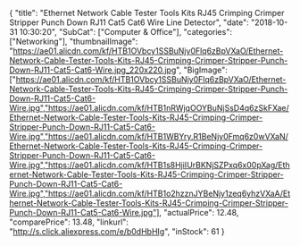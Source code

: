 {
	"title": "Ethernet Network Cable Tester Tools Kits RJ45 Crimping Crimper Stripper Punch Down RJ11 Cat5 Cat6 Wire Line Detector",
	"date": "2018-10-31 10:30:20",
	"SubCat": ["Computer & Office"],
	"categories": ["Networking"],
	"thumbnailImage": "https://ae01.alicdn.com/kf/HTB1OVbcy1SSBuNjy0Flq6zBpVXaO/Ethernet-Network-Cable-Tester-Tools-Kits-RJ45-Crimping-Crimper-Stripper-Punch-Down-RJ11-Cat5-Cat6-Wire.jpg_220x220.jpg",
	"BigImage": ["https://ae01.alicdn.com/kf/HTB1OVbcy1SSBuNjy0Flq6zBpVXaO/Ethernet-Network-Cable-Tester-Tools-Kits-RJ45-Crimping-Crimper-Stripper-Punch-Down-RJ11-Cat5-Cat6-Wire.jpg","https://ae01.alicdn.com/kf/HTB1nRWjqOOYBuNjSsD4q6zSkFXae/Ethernet-Network-Cable-Tester-Tools-Kits-RJ45-Crimping-Crimper-Stripper-Punch-Down-RJ11-Cat5-Cat6-Wire.jpg","https://ae01.alicdn.com/kf/HTB1WBYry.R1BeNjy0Fmq6z0wVXaN/Ethernet-Network-Cable-Tester-Tools-Kits-RJ45-Crimping-Crimper-Stripper-Punch-Down-RJ11-Cat5-Cat6-Wire.jpg","https://ae01.alicdn.com/kf/HTB1s8HjiIUrBKNjSZPxq6x00pXag/Ethernet-Network-Cable-Tester-Tools-Kits-RJ45-Crimping-Crimper-Stripper-Punch-Down-RJ11-Cat5-Cat6-Wire.jpg","https://ae01.alicdn.com/kf/HTB1o2hzznJYBeNjy1zeq6yhzVXaA/Ethernet-Network-Cable-Tester-Tools-Kits-RJ45-Crimping-Crimper-Stripper-Punch-Down-RJ11-Cat5-Cat6-Wire.jpg"],
	"actualPrice": 12.48,
	"comparePrice": 13.48,
	"linkurl": "http://s.click.aliexpress.com/e/b0dHbHIg",
	"inStock": 61
}

